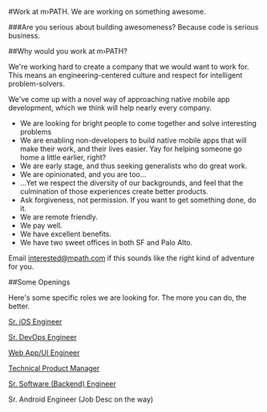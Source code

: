 #Work at m›PATH. We are working on something awesome.

###Are you serious about building awesomeness? Because code is serious business.


##Why would you work at m›PATH?

We're working hard to create a company that we would want to work for. This means an engineering-centered culture and respect for intelligent problem-solvers.

 We've come up with a novel way of approaching native mobile app development, which we think will help nearly every company.

* We are looking for bright people to come together and solve interesting problems
* We are enabling non-developers to build native mobile apps that will make their work, and their lives easier. Yay for helping someone go home a little earlier, right?
* We are early stage, and thus seeking generalists who do great work.
* We are opinionated, and you are too...
* ...Yet we respect the diversity of our backgrounds, and feel that the culmination of those experiences create better products.
* Ask forgiveness, not permission. If you want to get something done, do it.
* We are remote friendly.
* We pay well.
* We have excellent benefits.
* We have two sweet offices in both SF and Palo Alto.

Email [interested@mpath.com](http://mailto:interested@mpath.com) if this sounds like the right kind of adventure for you.


##Some Openings

Here's some specific roles we are looking for. The more you can do, the better.

[Sr. iOS Engineer](http://www.jobscore.com/jobs2/mpath/senior-ios-engineer/bw6XlgsmSr45FdiGakhP3Q)

[Sr. DevOps Engineer](http://www.jobscore.com/jobs2/mpath/senior-devops-engineer/anbd9eUCWr47pqeJe9fLhG)

[Web App/UI Engineer](http://www.jobscore.com/jobs2/mpath/web-ui-developer/c04O0IsmCr44oRiGakhP3Q)

[Technical Product Manager](http://www.jobscore.com/jobs2/mpath/technical-product-manager/d3gRriUC8r47zWiGakhP3Q)

[Sr. Software (Backend) Engineer](http://www.jobscore.com/jobs2/mpath/software-engineer/cHaNXIsm0r45RheJe9fLhG)

Sr. Android Engineer (Job Desc on the way)


